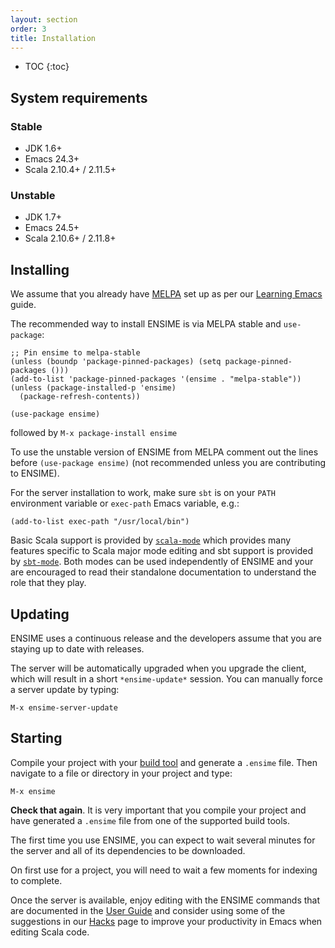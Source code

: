 ```yaml
---
layout: section
order: 3
title: Installation
---
```


- TOC
{:toc}


## System requirements

### Stable

- JDK 1.6+
- Emacs 24.3+
- Scala 2.10.4+ / 2.11.5+

### Unstable

- JDK 1.7+
- Emacs 24.5+
- Scala 2.10.6+ / 2.11.8+

## Installing

We assume that you already have [MELPA](http://melpa.org) set up as per our [Learning Emacs](/editors/emacs/learning) guide.

The recommended way to install ENSIME is via MELPA stable and `use-package`:

```elisp
;; Pin ensime to melpa-stable
(unless (boundp 'package-pinned-packages) (setq package-pinned-packages ()))
(add-to-list 'package-pinned-packages '(ensime . "melpa-stable"))
(unless (package-installed-p 'ensime)
  (package-refresh-contents))

(use-package ensime)
```

followed by `M-x package-install ensime`

To use the unstable version of ENSIME from MELPA comment out the lines before `(use-package ensime)` (not recommended unless you are contributing to ENSIME).

For the server installation to work, make sure `sbt` is on your `PATH` environment variable or `exec-path` Emacs variable, e.g.:

```elisp
(add-to-list exec-path "/usr/local/bin")
```

Basic Scala support is provided by [`scala-mode`](/editors/emacs/scala-mode) which provides many features specific to Scala major mode editing and sbt support is provided by [`sbt-mode`](/editors/emacs/sbt-mode). Both modes can be used independently of ENSIME and your are encouraged to read their standalone documentation to understand the role that they play.


## Updating

ENSIME uses a continuous release and the developers assume that you are staying up to date with releases.

The server will be automatically upgraded when you upgrade the client, which will result in a short `*ensime-update*` session. You can manually force a server update by typing:

```
M-x ensime-server-update
```


## Starting

Compile your project with your [build tool](/build_tools) and generate a `.ensime` file. Then navigate to a file or directory in your project and type:

```
M-x ensime
```

**Check that again**. It is very important that you compile your project and have generated a `.ensime` file from one of the supported build tools.

The first time you use ENSIME, you can expect to wait several minutes for the server and all of its dependencies to be downloaded.

On first use for a project, you will need to wait a few moments for indexing to complete.

Once the server is available, enjoy editing with the ENSIME commands that are documented in the [User Guide](/editors/emacs/userguide) and consider using some of the suggestions in our [Hacks](/editors/emacs/hacks) page to improve your productivity in Emacs when editing Scala code.
